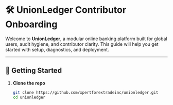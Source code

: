 # 🛠️ UnionLedger Contributor Onboarding

Welcome to **UnionLedger**, a modular online banking platform built for global users, audit hygiene, and contributor clarity. This guide will help you get started with setup, diagnostics, and deployment.

---

## 🚀 Getting Started

1. **Clone the repo**
   ```bash
   git clone https://github.com/xpertforextradeinc/unionledger.git
   cd unionledger
